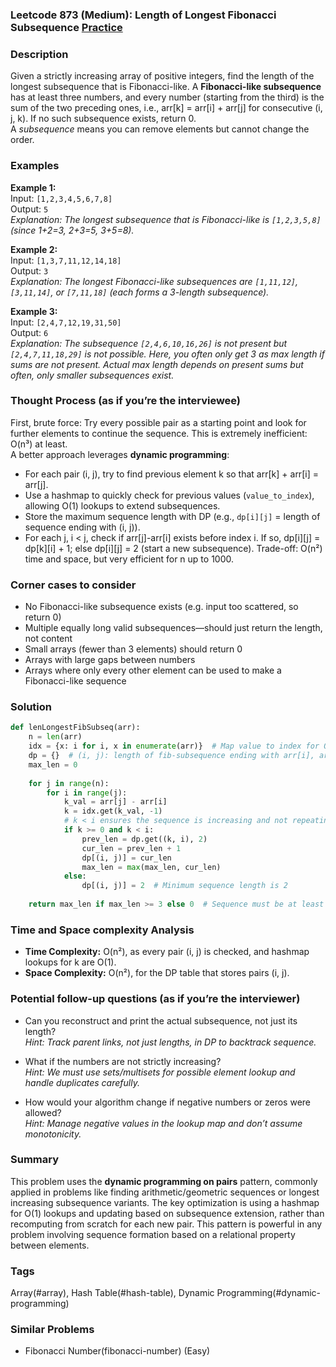 ### Leetcode 873 (Medium): Length of Longest Fibonacci Subsequence [Practice](https://leetcode.com/problems/length-of-longest-fibonacci-subsequence)

### Description  
Given a strictly increasing array of positive integers, find the length of the longest subsequence that is Fibonacci-like. A **Fibonacci-like subsequence** has at least three numbers, and every number (starting from the third) is the sum of the two preceding ones, i.e., arr[k] = arr[i] + arr[j] for consecutive (i, j, k). If no such subsequence exists, return 0.  
A *subsequence* means you can remove elements but cannot change the order.

### Examples  

**Example 1:**  
Input: `[1,2,3,4,5,6,7,8]`  
Output: `5`  
*Explanation: The longest subsequence that is Fibonacci-like is `[1,2,3,5,8]` (since 1+2=3, 2+3=5, 3+5=8).*

**Example 2:**  
Input: `[1,3,7,11,12,14,18]`  
Output: `3`  
*Explanation: The longest Fibonacci-like subsequences are `[1,11,12]`, `[3,11,14]`, or `[7,11,18]` (each forms a 3-length subsequence).*

**Example 3:**  
Input: `[2,4,7,12,19,31,50]`  
Output: `6`  
*Explanation: The subsequence `[2,4,6,10,16,26]` is not present but `[2,4,7,11,18,29]` is not possible. Here, you often only get 3 as max length if sums are not present. Actual max length depends on present sums but often, only smaller subsequences exist.*

### Thought Process (as if you’re the interviewee)  
First, brute force: Try every possible pair as a starting point and look for further elements to continue the sequence. This is extremely inefficient: O(n³) at least.  
A better approach leverages **dynamic programming**:
- For each pair (i, j), try to find previous element k so that arr[k] + arr[i] = arr[j].
- Use a hashmap to quickly check for previous values (`value_to_index`), allowing O(1) lookups to extend subsequences.
- Store the maximum sequence length with DP (e.g., `dp[i][j]` = length of sequence ending with (i, j)).
- For each j, i < j, check if arr[j]-arr[i] exists before index i. If so, dp[i][j] = dp[k][i] + 1; else dp[i][j] = 2 (start a new subsequence).
Trade-off: O(n²) time and space, but very efficient for n up to 1000.

### Corner cases to consider  
- No Fibonacci-like subsequence exists (e.g. input too scattered, so return 0)
- Multiple equally long valid subsequences—should just return the length, not content
- Small arrays (fewer than 3 elements) should return 0
- Arrays with large gaps between numbers
- Arrays where only every other element can be used to make a Fibonacci-like sequence

### Solution

```python
def lenLongestFibSubseq(arr):
    n = len(arr)
    idx = {x: i for i, x in enumerate(arr)}  # Map value to index for O(1) lookups
    dp = {}  # (i, j): length of fib-subsequence ending with arr[i], arr[j]
    max_len = 0
    
    for j in range(n):
        for i in range(j):
            k_val = arr[j] - arr[i]
            k = idx.get(k_val, -1)
            # k < i ensures the sequence is increasing and not repeating elements
            if k >= 0 and k < i:
                prev_len = dp.get((k, i), 2)
                cur_len = prev_len + 1
                dp[(i, j)] = cur_len
                max_len = max(max_len, cur_len)
            else:
                dp[(i, j)] = 2  # Minimum sequence length is 2
        
    return max_len if max_len >= 3 else 0  # Sequence must be at least 3 long

```

### Time and Space complexity Analysis  

- **Time Complexity:** O(n²), as every pair (i, j) is checked, and hashmap lookups for k are O(1).
- **Space Complexity:** O(n²), for the DP table that stores pairs (i, j).

### Potential follow-up questions (as if you’re the interviewer)  

- Can you reconstruct and print the actual subsequence, not just its length?  
  *Hint: Track parent links, not just lengths, in DP to backtrack sequence.*

- What if the numbers are not strictly increasing?  
  *Hint: We must use sets/multisets for possible element lookup and handle duplicates carefully.*

- How would your algorithm change if negative numbers or zeros were allowed?  
  *Hint: Manage negative values in the lookup map and don’t assume monotonicity.*

### Summary
This problem uses the **dynamic programming on pairs** pattern, commonly applied in problems like finding arithmetic/geometric sequences or longest increasing subsequence variants. The key optimization is using a hashmap for O(1) lookups and updating based on subsequence extension, rather than recomputing from scratch for each new pair. This pattern is powerful in any problem involving sequence formation based on a relational property between elements.

### Tags
Array(#array), Hash Table(#hash-table), Dynamic Programming(#dynamic-programming)

### Similar Problems
- Fibonacci Number(fibonacci-number) (Easy)